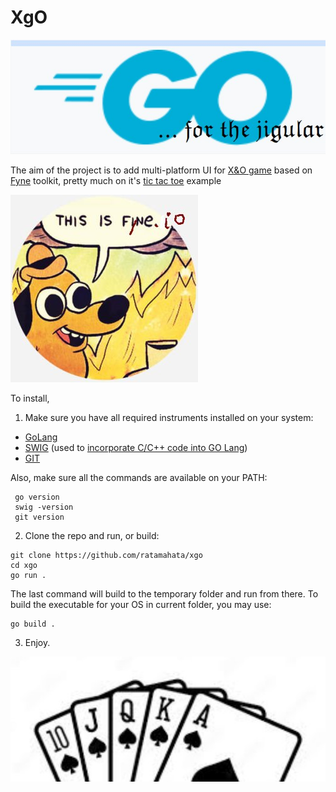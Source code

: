 # XgO

![image](img/go4jigular.jpg)

The aim of the project is to add multi-platform UI for [X&O game](https://github.com/ratamahata/xo)
based on [Fyne](http://fyne.io) toolkit, pretty much on it's [tic tac toe](https://github.com/fyne-io/examples/tree/develop/tictactoe) example

![image](img/itsfyne.jpg)

To install,
1. Make sure you have all required instruments installed on your system:
- [GoLang](https://go.dev/doc/install)
- [SWIG](https://www.swig.org/download.html) (used to [incorporate C/C++ code into GO Lang](https://www.swig.org/Doc4.3/Go.html))
- [GIT](https://git-scm.com/downloads)

 Also, make sure all the commands are available on your PATH:

```console
 go version
 swig -version
 git version
```
 
2. Clone the repo and run, or build:

```console
git clone https://github.com/ratamahata/xgo
cd xgo
go run .
```

The last command will build to the temporary folder and run from there. 
To build the executable for your OS in current folder, you may use:

```console
go build .
```
3. Enjoy.

![image](img/rstraight.jpg)

